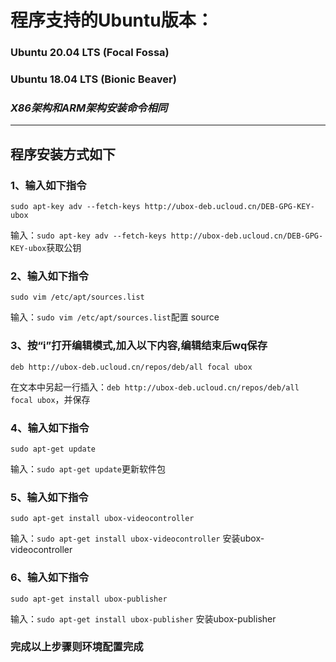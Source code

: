 # 程序支持的Ubuntu版本：
### Ubuntu 20.04 LTS (Focal Fossa) 
### Ubuntu 18.04 LTS (Bionic Beaver)
### *X86架构和ARM架构安装命令相同*
----------
## 程序安装方式如下

###  **1、输入如下指令**
    sudo apt-key adv --fetch-keys http://ubox-deb.ucloud.cn/DEB-GPG-KEY-ubox
输入：`sudo apt-key adv --fetch-keys http://ubox-deb.ucloud.cn/DEB-GPG-KEY-ubox`获取公钥                   

###  **2、输入如下指令**
    sudo vim /etc/apt/sources.list
输入：`sudo vim /etc/apt/sources.list`配置 source

###  **3、按“i”打开编辑模式,加入以下内容,编辑结束后wq保存**
    deb http://ubox-deb.ucloud.cn/repos/deb/all focal ubox
在文本中另起一行插入：`deb http://ubox-deb.ucloud.cn/repos/deb/all focal ubox`，并保存

###  **4、输入如下指令**
    sudo apt-get update
输入：`sudo apt-get update`更新软件包

###  **5、输入如下指令**
    sudo apt-get install ubox-videocontroller
输入：`sudo apt-get install ubox-videocontroller` 安装ubox-videocontroller

###  **6、输入如下指令**
    sudo apt-get install ubox-publisher
输入：`sudo apt-get install ubox-publisher` 安装ubox-publisher

### **完成以上步骤则环境配置完成**
